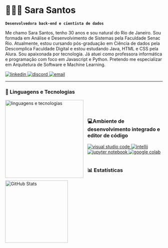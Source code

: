 # 👩🏻‍💻 Sara Santos

**`Desenvolvedora back-end e cientista de dados`**

Me chamo Sara Santos, tenho 30 anos e sou natural do Rio de Janeiro. Sou formada em Análise e Desenvolvimento de Sistemas pela Faculdade Senac Rio. Atualmente, estou cursando pós-graduação em Ciência de dados pela Descomplica Faculdade Digital e estou estudando Java, HTML e CSS pela Alura. Sou apaixonada por tecnologia. Já atuei como professora informática e programação com foco em Javascript e Python. Pretendo me especializar em Arquitetura de Software e Machine Learning.

<p align="left">
    <a href="https://www.linkedin.com/in/saramcsantos/">
        <img 
            alt="linkedin" 
            title="Networking" 
            src="https://img.shields.io/badge/linkedin-%230077B5.svg?style=for-the-badge&logo=linkedin&logoColor=white"
        />
    </a>
    <a href="discord.com/users/1314003248432021536">
        <img 
            alt="discord" 
            title="perfil do discord" 
            src="https://img.shields.io/badge/Discord-%235865F2.svg?style=for-the-badge&logo=discord&logoColor=white"
        />
    </a> 
    <a href="contatosarams@gmail.com">
        <img 
            alt="email" 
            title="email para contato" 
            src="https://img.shields.io/badge/Gmail-D14836?style=for-the-badge&logo=gmail&logoColor=white"
        />
    </a>
</p>

---

### 🤖 Linguagens e Tecnologias

<img 
    align="left" 
    alt="linguagens e tecnologias"
    title="linguagens e tecnologias" 
    width="250px" 
    style="padding-right: 10px;" 
    src="https://skillicons.dev/icons?i=java,python,html,css,javascript,git" 
/>
<br/>
<br/>

### 💻Ambiente de desenvolvimento integrado e editor de código

<a href="https://code.visualstudio.com/">
        <img 
            alt="visual studio code" 
            title="visual studio code" 
            src="https://img.shields.io/badge/Visual%20Studio%20Code-0078d7.svg?style=for-the-badge&logo=visual-studio-code&logoColor=white"
        />
    </a>
    <a href="https://www.jetbrains.com/pt-br/idea/">
        <img 
            alt="intellij" 
            title="intellij" 
            src="https://img.shields.io/badge/IntelliJIDEA-000000.svg?style=for-the-badge&logo=intellij-idea&logoColor=white"
        />
    </a>
    <a href="https://jupyter.org/">
        <img 
            alt="jupyter notebook" 
            title="jupyter notebook" 
            src="https://img.shields.io/badge/jupyter-%23FA0F00.svg?style=for-the-badge&logo=jupyter&logoColor=white"
        />
    </a>
    <a href="https://colab.google/">
        <img 
            alt="google colab" 
            title="google colab" 
            src="https://img.shields.io/badge/Google%20Colab-%23F9A825.svg?style=for-the-badge&logo=googlecolab&logoColor=white"
        />
    </a>
<br/>
<br/>

### 📊 Estatísticas

<p>
  <img 
    align="left" 
    alt="GitHub Stats" 
    height="200" 
    style="padding-right: 10px;" 
    src="https://github-readme-stats.vercel.app/api?username=saramcsantos&show_icons=true&theme=tokyonight&include_all_commits=true&locale=pt-br" 
  />
</p>
